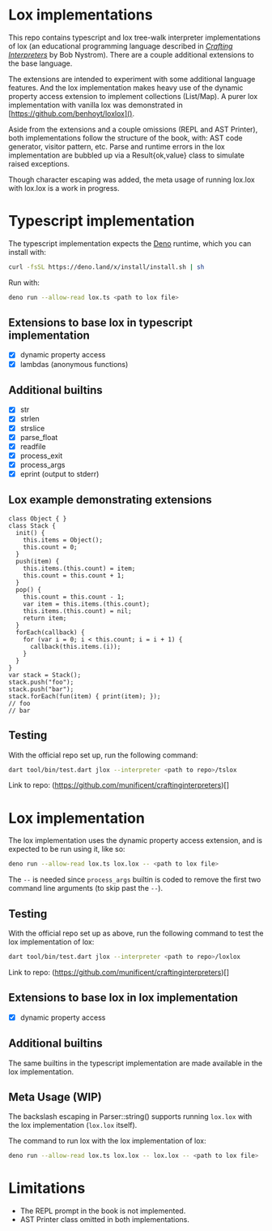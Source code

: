 # Lox implementations

This repo contains typescript and lox tree-walk interpreter implementations of lox (an educational programming language described in [*Crafting Interpreters*](https://craftinginterpreters.com/) by Bob Nystrom). There are a couple additional extensions to the base language.

The extensions are intended to experiment with some additional language features. And the lox implementation makes heavy use of the dynamic property access extension to implement collections (List/Map). A purer lox implementation with vanilla lox was demonstrated in [https://github.com/benhoyt/loxlox]().

Aside from the extensions and a couple omissions (REPL and AST Printer), both implementations follow the structure of the book, with: AST code generator, visitor pattern, etc. Parse and runtime errors in the lox implementation are bubbled up via a Result{ok,value} class to simulate raised exceptions.

Though character escaping was added, the meta usage of running lox.lox with lox.lox is a work in progress.

# Typescript implementation

The typescript implementation expects the
[Deno](https://github.com/denoland/deno) runtime, which you can install with:

```sh
curl -fsSL https://deno.land/x/install/install.sh | sh
```

Run with:

```sh
deno run --allow-read lox.ts <path to lox file>
```

## Extensions to base lox in typescript implementation

- [x] dynamic property access
- [x] lambdas (anonymous functions)

## Additional builtins

- [x] str
- [x] strlen
- [x] strslice
- [x] parse_float
- [x] readfile
- [x] process_exit
- [x] process_args
- [x] eprint (output to stderr)

## Lox example demonstrating extensions

```lox
class Object { }
class Stack {
  init() {
    this.items = Object();
    this.count = 0;
  }
  push(item) {
    this.items.(this.count) = item;
    this.count = this.count + 1;
  }
  pop() {
    this.count = this.count - 1;
    var item = this.items.(this.count);
    this.items.(this.count) = nil;
    return item;
  }
  forEach(callback) {
    for (var i = 0; i < this.count; i = i + 1) {
      callback(this.items.(i));
    }
  }
}
var stack = Stack();
stack.push("foo");
stack.push("bar");
stack.forEach(fun(item) { print(item); });
// foo
// bar
```

## Testing

With the official repo set up, run the following command:

```sh
dart tool/bin/test.dart jlox --interpreter <path to repo>/tslox
```

Link to repo: (https://github.com/munificent/craftinginterpreters)[]

# Lox implementation

The lox implementation uses the dynamic property access extension, and is
expected to be run using it, like so:

```sh
deno run --allow-read lox.ts lox.lox -- <path to lox file>
```

The `--` is needed since `process_args` builtin is coded to remove the first two
command line arguments (to skip past the `--`).

## Testing

With the official repo set up as above, run the following command to test the
lox implementation of lox:

```sh
dart tool/bin/test.dart jlox --interpreter <path to repo>/loxlox
```

Link to repo: (https://github.com/munificent/craftinginterpreters)[]

## Extensions to base lox in lox implementation

- [x] dynamic property access

## Additional builtins

The same builtins in the typescript implementation are made available in the lox
implementation.

## Meta Usage (WIP)

The backslash escaping in Parser::string() supports running `lox.lox` with the lox
implementation (`lox.lox` itself).

The command to run lox with the lox implementation of lox:

```sh
deno run --allow-read lox.ts lox.lox -- lox.lox -- <path to lox file>
```

# Limitations

- The REPL prompt in the book is not implemented.
- AST Printer class omitted in both implementations.
